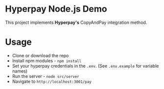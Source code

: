 # Hyperpay Node.js Demo

This project implements **Hyperpay's** CopyAndPay integration method.

# Usage

- Clone or download the repo
- Install npm modules - `npm install`
- Set your hyperpay credentials in the `.env`. (See `.env.example` for variable names)
- Run the server - `node src/server`
- Navigate to `http://localhost:3001/pay`

